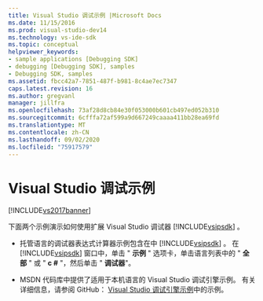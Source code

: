 ```yaml
---
title: Visual Studio 调试示例 |Microsoft Docs
ms.date: 11/15/2016
ms.prod: visual-studio-dev14
ms.technology: vs-ide-sdk
ms.topic: conceptual
helpviewer_keywords:
- sample applications [Debugging SDK]
- debugging [Debugging SDK], samples
- Debugging SDK, samples
ms.assetid: fbcc42a7-7851-487f-b981-8c4ae7ec7347
caps.latest.revision: 16
ms.author: gregvanl
manager: jillfra
ms.openlocfilehash: 73af28d8cb84e30f053000b601cb497ed052b310
ms.sourcegitcommit: 6cfffa72af599a9d667249caaaa411bb28ea69fd
ms.translationtype: MT
ms.contentlocale: zh-CN
ms.lasthandoff: 09/02/2020
ms.locfileid: "75917579"
---
```

# <a name="visual-studio-debugging-samples"></a>Visual Studio 调试示例
[!INCLUDE[vs2017banner](../../includes/vs2017banner.md)]

下面两个示例演示如何使用扩展 Visual Studio 调试器 [!INCLUDE[vsipsdk](../../includes/vsipsdk-md.md)] 。  
  
- 托管语言的调试器表达式计算器示例包含在中 [!INCLUDE[vsipsdk](../../includes/vsipsdk-md.md)] 。 在 [!INCLUDE[vsipsdk](../../includes/vsipsdk-md.md)] 窗口中，单击 " **示例** " 选项卡，单击语言列表中的 " **全部** " 或 " **c #** "，然后单击 " **调试器**"。  
  
- MSDN 代码库中提供了适用于本机语言的 Visual Studio 调试引擎示例。 有关详细信息，请参阅 GitHub： [Visual Studio 调试引擎示例](https://github.com/microsoftarchive/msdn-code-gallery-microsoft/tree/master/Visual%20Studio%20Product%20Team/Visual%20Studio%20Debug%20Engine%20Sample)中的示例。